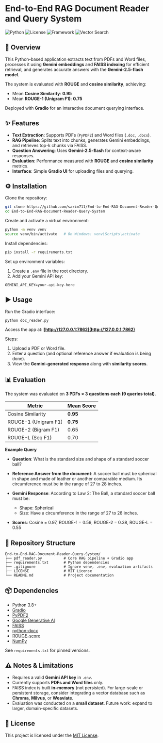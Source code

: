 
# End-to-End RAG Document Reader and Query System

![Python](https://img.shields.io/badge/Python-3.8+-blue)
![License](https://img.shields.io/badge/License-MIT-green)
![Framework](https://img.shields.io/badge/Framework-Gradio-orange)
![Vector Search](https://img.shields.io/badge/FAISS-Enabled-purple)


## 📖 Overview

This Python-based application extracts text from PDFs and Word files, processes it using **Gemini embeddings** and **FAISS indexing** for efficient retrieval, and generates accurate answers with the **Gemini-2.5-flash model**.

The system is evaluated with **ROUGE** and **cosine similarity**, achieving:

* Mean **Cosine Similarity**: **0.95**
* Mean **ROUGE-1 (Unigram F1)**: **0.75**

Deployed with **Gradio** for an interactive document querying interface.


## ✨ Features

* **Text Extraction**: Supports PDFs (`PyPDF2`) and Word files (`.doc`, `.docx`).
* **RAG Pipeline**: Splits text into chunks, generates Gemini embeddings, and retrieves top-k chunks via FAISS.
* **Question Answering**: Uses **Gemini-2.5-flash** for context-aware responses.
* **Evaluation**: Performance measured with **ROUGE** and **cosine similarity** metrics.
* **Interface**: Simple **Gradio UI** for uploading files and querying.


## ⚙️ Installation

Clone the repository:

```bash
git clone https://github.com/sarim711/End-to-End-RAG-Document-Reader-Query-System.git
cd End-to-End-RAG-Document-Reader-Query-System
````

Create and activate a virtual environment:

```bash
python -m venv venv
source venv/bin/activate   # On Windows: venv\Scripts\activate
```

Install dependencies:

```bash
pip install -r requirements.txt
```

Set up environment variables:

1. Create a `.env` file in the root directory.
2. Add your Gemini API key:

```text
GEMINI_API_KEY=your-api-key-here
```

## ▶️ Usage

Run the Gradio interface:

```bash
python doc_reader.py
```

Access the app at: **[http://127.0.0.1:7862](http://127.0.0.1:7862)**

Steps:

1. Upload a PDF or Word file.
2. Enter a question (and optional reference answer if evaluation is being done).
3. View the **Gemini-generated response** along with **similarity scores**.


## 📊 Evaluation

The system was evaluated on **3 PDFs × 3 questions each (9 queries total)**.

| Metric               | Mean Score |
| -------------------- | ---------- |
| Cosine Similarity    | **0.95**   |
| ROUGE-1 (Unigram F1) | **0.75**   |
| ROUGE-2 (Bigram F1)  | 0.65       |
| ROUGE-L (Seq F1)     | 0.70       |

**Example Query**

* **Question**: What is the standard size and shape of a standard soccer ball?

* **Reference Answer from the document**: A soccer ball must be spherical in shape and made of leather or another comparable medium. Its circumference must be in the range of 27 to 28 inches.

* **Gemini Response**: According to Law 2: The Ball, a standard soccer ball must be:

  * Shape: Spherical
  * Size: Have a circumference in the range of 27 to 28 inches.

* **Scores**: Cosine = 0.97, ROUGE-1 = 0.59, ROUGE-2 = 0.38, ROUGE-L = 0.55


## 📂 Repository Structure

```text
End-to-End-RAG-Document-Reader-Query-System/
├── pdf_reader.py          # Core RAG pipeline + Gradio app
├── requirements.txt       # Python dependencies
├── .gitignore             # Ignore venv, .env, evaluation artifacts
├── LICENSE                # MIT License
└── README.md              # Project documentation
```

## 📦 Dependencies

* Python 3.8+
* [Gradio](https://www.gradio.app/)
* [PyPDF2](https://pypi.org/project/PyPDF2/)
* [Google Generative AI](https://ai.google.dev/)
* [FAISS](https://github.com/facebookresearch/faiss)
* [python-docx](https://pypi.org/project/python-docx/)
* [ROUGE-score](https://pypi.org/project/rouge-score/)
* [NumPy](https://numpy.org/)

See `requirements.txt` for pinned versions.

## ⚠️ Notes & Limitations

* Requires a valid **Gemini API key** in `.env`.
* Currently supports **PDFs and Word files** only.
* FAISS index is built **in-memory** (not persisted). For large-scale or persistent storage, consider integrating a vector database such as **Chroma**, **Milvus**, or **Weaviate**.
* Evaluation was conducted on a **small dataset**. Future work: expand to larger, domain-specific datasets.

## 📜 License

This project is licensed under the [MIT License](LICENSE).
